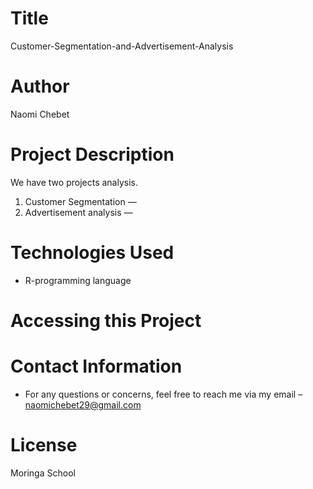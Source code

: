 # Title
Customer-Segmentation-and-Advertisement-Analysis

# Author
Naomi Chebet

# Project Description

We have two projects analysis.
1. Customer Segmentation — 
2. Advertisement analysis —
# Technologies Used

* R-programming language

# Accessing this Project

# Contact Information
* For any questions or concerns, feel free to reach me via my email – naomichebet29@gmail.com
# License
Moringa School
